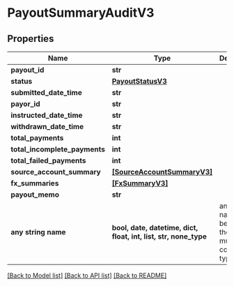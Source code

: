 # PayoutSummaryAuditV3


## Properties
Name | Type | Description | Notes
------------ | ------------- | ------------- | -------------
**payout_id** | **str** |  | 
**status** | [**PayoutStatusV3**](PayoutStatusV3.md) |  | 
**submitted_date_time** | **str** |  | 
**payor_id** | **str** |  | [optional] 
**instructed_date_time** | **str** |  | [optional] 
**withdrawn_date_time** | **str** |  | [optional] 
**total_payments** | **int** |  | [optional] 
**total_incomplete_payments** | **int** |  | [optional] 
**total_failed_payments** | **int** |  | [optional] 
**source_account_summary** | [**[SourceAccountSummaryV3]**](SourceAccountSummaryV3.md) |  | [optional] 
**fx_summaries** | [**[FxSummaryV3]**](FxSummaryV3.md) |  | [optional] 
**payout_memo** | **str** |  | [optional] 
**any string name** | **bool, date, datetime, dict, float, int, list, str, none_type** | any string name can be used but the value must be the correct type | [optional]

[[Back to Model list]](../README.md#documentation-for-models) [[Back to API list]](../README.md#documentation-for-api-endpoints) [[Back to README]](../README.md)



